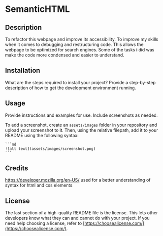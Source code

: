 # SemanticHTML

## Description

To refactor this webpage and improve its accessibility. To improve my skills when it comes to debugging and restructuring code. This allows the webpage to be optimized for search engines. Some of the tasks i did was make the code more condensed and easier to understand.

## Installation

What are the steps required to install your project? Provide a step-by-step description of how to get the development environment running.

## Usage

Provide instructions and examples for use. Include screenshots as needed.

To add a screenshot, create an `assets/images` folder in your repository and upload your screenshot to it. Then, using the relative filepath, add it to your README using the following syntax:

    ```md
    ![alt text](assets/images/screenshot.png)
    ```

## Credits

https://developer.mozilla.org/en-US/ used for a better understanding of syntax for html and css elements

## License

The last section of a high-quality README file is the license. This lets other developers know what they can and cannot do with your project. If you need help choosing a license, refer to [https://choosealicense.com/](https://choosealicense.com/).